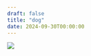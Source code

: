 ```yaml
---
draft: false
title: "dog"
date: 2024-09-30T00:00:00
---
```


![](/miscellaneous/posts/dogpost/img_7919.jpg) 